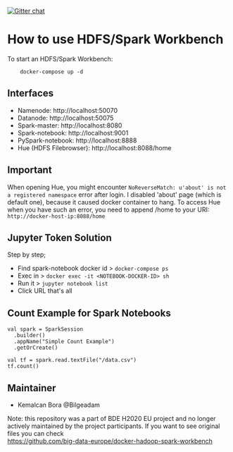[![Gitter chat](https://badges.gitter.im/gitterHQ/gitter.png)](https://gitter.im/big-data-europe/docker-hadoop-spark-workbench)

# How to use HDFS/Spark Workbench

To start an HDFS/Spark Workbench:
```
    docker-compose up -d
```
 
## Interfaces

* Namenode: http://localhost:50070
* Datanode: http://localhost:50075
* Spark-master: http://localhost:8080
* Spark-notebook: http://localhost:9001
* PySpark-notebook: http://localhost:8888
* Hue (HDFS Filebrowser): http://localhost:8088/home

## Important

When opening Hue, you might encounter ```NoReverseMatch: u'about' is not a registered namespace``` error after login. I disabled 'about' page (which is default one), because it caused docker container to hang. To access Hue when you have such an error, you need to append /home to your URI: ```http://docker-host-ip:8088/home```
 
## Jupyter Token Solution
Step by step;

 * Find spark-notebook docker id  > ```docker-compose ps```
 * Exec in > ```docker exec -it <NOTEBOOK-DOCKER-ID> sh```
 * Run it > ```jupyter notebook list```
 * Click URL that's all 

## Count Example for Spark Notebooks
```
val spark = SparkSession
  .builder()
  .appName("Simple Count Example")
  .getOrCreate()

val tf = spark.read.textFile("/data.csv")
tf.count()
```

## Maintainer
* Kemalcan Bora @Bilgeadam

Note: this repository was a part of BDE H2020 EU project and no longer actively maintained by the project participants. If you want to see original files you can check  
https://github.com/big-data-europe/docker-hadoop-spark-workbench
